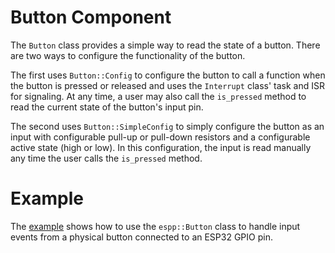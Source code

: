# Button Component

The `Button` class provides a simple way to read the state of a button. There
are two ways to configure the functionality of the button.

The first uses `Button::Config` to configure the button to call a function when
the button is pressed or released and uses the `Interrupt` class' task and ISR
for signaling. At any time, a user may also call the `is_pressed` method to read
the current state of the button's input pin.

The second uses `Button::SimpleConfig` to simply configure the button as an
input with configurable pull-up or pull-down resistors and a configurable active
state (high or low). In this configuration, the input is read manually any time
the user calls the `is_pressed` method.

# Example

The [example](./example) shows how to use the `espp::Button` class to handle
input events from a physical button connected to an ESP32 GPIO pin.

